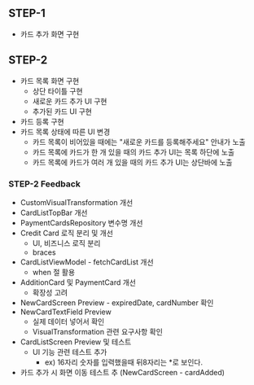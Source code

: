 ## STEP-1
- 카드 추가 화면 구현

## STEP-2
- 카드 목록 화면 구현
  - 상단 타이틀 구현
  - 새로운 카드 추가 UI 구현
  - 추가된 카드 UI 구현
- 카드 등록 구현
- 카드 목록 상태에 따른 UI 변경
  - 카드 목록이 비어있을 때에는 "새로운 카드를 등록해주세요" 안내가 노출
  - 카드 목록에 카드가 한 개 있을 때의 카드 추가 UI는 목록 하단에 노출
  - 카드 목록에 카드가 여러 개 있을 때의 카드 추가 UI는 상단바에 노출

### STEP-2 Feedback
- CustomVisualTransformation 개선
- CardListTopBar 개선
- PaymentCardsRepository 변수명 개선
- Credit Card 로직 분리 및 개선
  - UI, 비즈니스 로직 분리
  - braces
- CardListViewModel - fetchCardList 개선
  - when 절 활용
- AdditionCard 및 PaymentCard 개선
  - 확장성 고려 
- NewCardScreen Preview - expiredDate, cardNumber 확인
- NewCardTextField Preview
  - 실제 데이터 넣어서 확인
  - VisualTransformation 관련 요구사항 확인
- CardListScreen Preview 및 테스트
  - UI 기능 관련 테스트 추가
    - ex) 16자리 숫자를 입력했을때 뒤8자리는 *로 보인다.
- 카드 추가 시 화면 이동 테스트 추 (NewCardScreen - cardAdded)